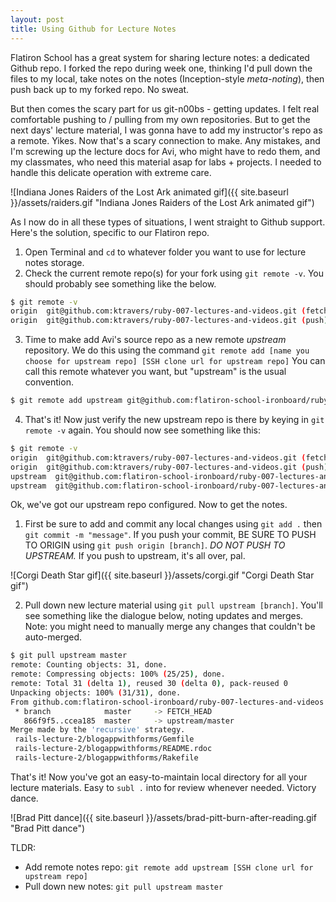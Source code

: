 ```yaml
---
layout: post
title: Using Github for Lecture Notes
---
```


Flatiron School has a great system for sharing lecture notes: a dedicated Github repo. I forked the repo during week one, thinking I'd pull down the files to my local, take notes on the notes (Inception-style _meta-noting_), then push back up to my forked repo. No sweat.

But then comes the scary part for us git-n00bs - getting updates. I felt real comfortable pushing to / pulling from my own repositories. But to get the next days' lecture material, I was gonna have to add my instructor's repo as a remote. Yikes. Now that's a scary connection to make. Any mistakes, and I'm screwing up the lecture docs for Avi, who might have to redo them, and my classmates, who need this material asap for labs + projects. I needed to handle this delicate operation with extreme care.

![Indiana Jones Raiders of the Lost Ark animated gif]({{ site.baseurl }}/assets/raiders.gif "Indiana Jones Raiders of the Lost Ark animated gif")

As I now do in all these types of situations, I went straight to Github support. Here's the solution, specific to our Flatiron repo.

1) Open Terminal and `cd` to whatever folder you want to use for lecture notes storage.  
2) Check the current remote repo(s) for your fork using `git remote -v`. You should probably see something like the below.

```bash
$ git remote -v
origin  git@github.com:ktravers/ruby-007-lectures-and-videos.git (fetch)
origin  git@github.com:ktravers/ruby-007-lectures-and-videos.git (push)
```

3) Time to make add Avi's source repo as a new remote _upstream_ repository. We do this using the command `git remote add [name you choose for upstream repo] [SSH clone url for upstream repo]` You can call this remote whatever you want, but "upstream" is the usual convention.

```bash
$ git remote add upstream git@github.com:flatiron-school-ironboard/ruby-007-lectures-and-videos.git
```

4) That's it! Now just verify the new upstream repo is there by keying in `git remote -v` again. You should now see something like this:

```bash
$ git remote -v
origin  git@github.com:ktravers/ruby-007-lectures-and-videos.git (fetch)
origin  git@github.com:ktravers/ruby-007-lectures-and-videos.git (push)
upstream  git@github.com:flatiron-school-ironboard/ruby-007-lectures-and-videos.git (fetch)
upstream  git@github.com:flatiron-school-ironboard/ruby-007-lectures-and-videos.git (push)
```

Ok, we've got our upstream repo configured. Now to get the notes. 

1) First be sure to add and commit any local changes using `git add .` then `git commit -m "message"`. If you push your commit, BE SURE TO PUSH TO ORIGIN using `git push origin [branch]`. *DO NOT PUSH TO UPSTREAM.* If you push to upstream, it's all over, pal.

![Corgi Death Star gif]({{ site.baseurl }}/assets/corgi.gif "Corgi Death Star gif")

2) Pull down new lecture material using `git pull upstream [branch]`. You'll see something like the dialogue below, noting updates and merges. Note: you might need to manually merge any changes that couldn't be auto-merged. 

```bash
$ git pull upstream master
remote: Counting objects: 31, done.
remote: Compressing objects: 100% (25/25), done.
remote: Total 31 (delta 1), reused 30 (delta 0), pack-reused 0
Unpacking objects: 100% (31/31), done.
From github.com:flatiron-school-ironboard/ruby-007-lectures-and-videos
 * branch            master     -> FETCH_HEAD
   866f9f5..ccea185  master     -> upstream/master
Merge made by the 'recursive' strategy.
 rails-lecture-2/blogappwithforms/Gemfile                                         |  42 +++++++++++++
 rails-lecture-2/blogappwithforms/README.rdoc                                     |  28 +++++++++
 rails-lecture-2/blogappwithforms/Rakefile                                        |   6 ++
```

That's it! Now you've got an easy-to-maintain local directory for all your lecture materials. Easy to `subl .` into for review whenever needed. Victory dance.

![Brad Pitt dance]({{ site.baseurl }}/assets/brad-pitt-burn-after-reading.gif "Brad Pitt dance")

TLDR: 
- Add remote notes repo: `git remote add upstream [SSH clone url for upstream repo]`
- Pull down new notes: `git pull upstream master`
